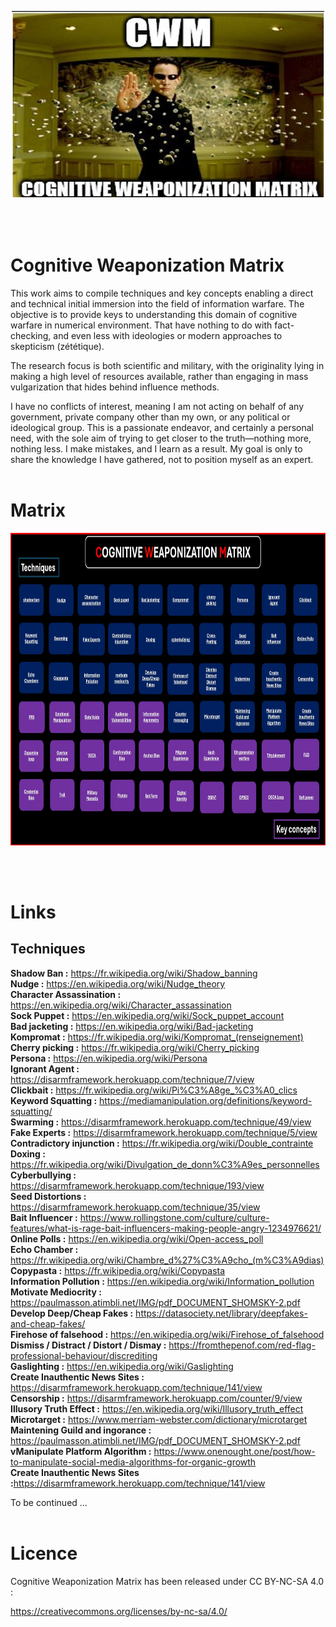 
<p align="center">
  <img width="500" height="300" src="./Image/matrix.jpg">
</p>

<br>
<br>

# Cognitive Weaponization Matrix


This work aims to compile techniques and key concepts enabling a direct and technical initial immersion into the field of information warfare.
The objective is to provide keys to understanding this domain of cognitive warfare in numerical environment. That have nothing to do with fact-checking, and even less with ideologies or modern approaches to skepticism (zététique). 

The research focus is both scientific and military, with the originality lying in making a high level of resources available, rather than engaging in mass vulgarization that hides behind influence methods.

I have no conflicts of interest, meaning I am not acting on behalf of any government, private company other than my own, or any political or ideological group. This is a passionate endeavor, and certainly a personal need, 
with the sole aim of trying to get closer to the truth—nothing more, nothing less. I make mistakes, and I learn as a result. My goal is only to share the knowledge I have gathered, not to position myself as an expert.
<br><br>

# Matrix

<p align="center">
  <img width="900" height="500" src="https://github.com/Anadema/BONE-FLAG/blob/main/Framework/CWM.jpg">
</p>
<br><br>


# Links

## Techniques

<b>Shadow Ban :</b> https://fr.wikipedia.org/wiki/Shadow_banning<br>
<b>Nudge :</b> https://en.wikipedia.org/wiki/Nudge_theory<br>
<b>Character Assassination :</b> https://en.wikipedia.org/wiki/Character_assassination<br>
<b>Sock Puppet :</b> https://en.wikipedia.org/wiki/Sock_puppet_account<br>
<b>Bad jacketing :</b> https://en.wikipedia.org/wiki/Bad-jacketing<br>
<b>Kompromat :</b> https://fr.wikipedia.org/wiki/Kompromat_(renseignement)<br>
<b>Cherry picking :</b> https://fr.wikipedia.org/wiki/Cherry_picking<br>
<b>Persona :</b> https://en.wikipedia.org/wiki/Persona<br>
<b>Ignorant Agent :</b> https://disarmframework.herokuapp.com/technique/7/view<br>
<b>Clickbait :</b> https://fr.wikipedia.org/wiki/Pi%C3%A8ge_%C3%A0_clics<br>
<b>Keyword Squatting :</b> https://mediamanipulation.org/definitions/keyword-squatting/<br>
<b>Swarming :</b> https://disarmframework.herokuapp.com/technique/49/view<br>
<b>Fake Experts :</b> https://disarmframework.herokuapp.com/technique/5/view<br>
<b>Contradictory injunction :</b> https://fr.wikipedia.org/wiki/Double_contrainte<br>
<b>Doxing :</b> https://fr.wikipedia.org/wiki/Divulgation_de_donn%C3%A9es_personnelles<br>
<b>Cyberbullying :</b> https://disarmframework.herokuapp.com/technique/193/view<br>
<b>Seed Distortions :</b> https://disarmframework.herokuapp.com/technique/35/view<br>
<b>Bait Influencer :</b> https://www.rollingstone.com/culture/culture-features/what-is-rage-bait-influencers-making-people-angry-1234976621/<br>
<b>Online Polls :</b> https://en.wikipedia.org/wiki/Open-access_poll<br>
<b>Echo Chamber :</b> https://fr.wikipedia.org/wiki/Chambre_d%27%C3%A9cho_(m%C3%A9dias)<br>
<b>Copypasta :</b> https://fr.wikipedia.org/wiki/Copypasta<br>
<b>Information Pollution :</b> https://en.wikipedia.org/wiki/Information_pollution<br>
<b>Motivate Mediocrity :</b> https://paulmasson.atimbli.net/IMG/pdf_DOCUMENT_SHOMSKY-2.pdf<br>
<b>Develop Deep/Cheap Fakes :</b> https://datasociety.net/library/deepfakes-and-cheap-fakes/<br>
<b>Firehose of falsehood :</b> https://en.wikipedia.org/wiki/Firehose_of_falsehood<br>
<b>Dismiss / Distract / Distort / Dismay :</b> https://fromthepenof.com/red-flag-professional-behaviour/discrediting<br>
<b>Gaslighting :</b> https://en.wikipedia.org/wiki/Gaslighting<br>
<b>Create Inauthentic News Sites :</b> https://disarmframework.herokuapp.com/technique/141/view<br>
<b>Censorship :</b> https://disarmframework.herokuapp.com/counter/9/view<br>
<b>Illusory Truth Effect :</b> https://en.wikipedia.org/wiki/Illusory_truth_effect<br>
<b>Microtarget :</b> https://www.merriam-webster.com/dictionary/microtarget<br>
<b>Maintening Guild and ingorance :</b> https://paulmasson.atimbli.net/IMG/pdf_DOCUMENT_SHOMSKY-2.pdf<br>
<b>vManipulate Platform Algorithm :</b> https://www.onenought.one/post/how-to-manipulate-social-media-algorithms-for-organic-growth<br>
<b>Create Inauthentic News Sites :</b></b>https://disarmframework.herokuapp.com/technique/141/view<br>































To be continued ...
<br><br>

# Licence

Cognitive Weaponization Matrix has been released under CC BY-NC-SA 4.0 :

https://creativecommons.org/licenses/by-nc-sa/4.0/
